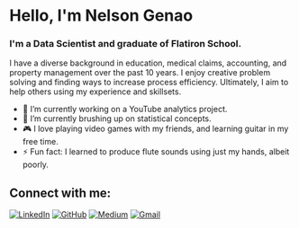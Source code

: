 # Hello, I'm Nelson Genao

###  I'm a Data Scientist and graduate of Flatiron School.
I have a diverse background in education, medical claims, accounting, and property management over the past 10 years.  I enjoy creative problem solving and finding ways to 
increase process efficiency.  Ultimately, I aim to help others using my experience and skillsets.

- 🔭 I’m currently working on a YouTube analytics project.
- 🌱 I’m currently brushing up on statistical concepts.
- 🎮 I love playing video games with my friends, and learning guitar in my free time.
- ⚡ Fun fact: I learned to produce flute sounds using just my hands, albeit poorly.

## Connect with me:

[![LinkedIn](https://img.shields.io/badge/linkedin-%230077B5.svg?style=for-the-badge&logo=linkedin&logoColor=white)](www.linkedin.com/in/nelson-c-genao)
[![GitHub](https://img.shields.io/badge/github-%23121011.svg?style=for-the-badge&logo=github&logoColor=white)](https://github.com/NelGen)
[![Medium](https://img.shields.io/badge/Medium-12100E?style=for-the-badge&logo=medium&logoColor=white)](https://ngenao88.medium.com/)
[![Gmail](https://img.shields.io/badge/Gmail-D14836?style=for-the-badge&logo=gmail&logoColor=white)](mailto:ngenao88@gmail)
